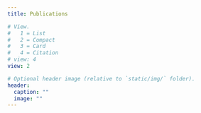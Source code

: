 ```yaml
---
title: Publications

# View.
#   1 = List
#   2 = Compact
#   3 = Card
#   4 = Citation
# view: 4
view: 2

# Optional header image (relative to `static/img/` folder).
header:
  caption: ""
  image: ""
---
```

